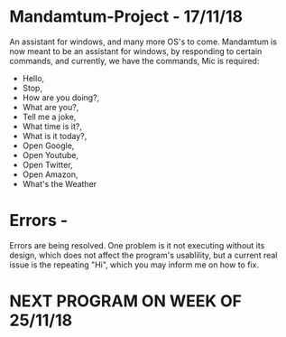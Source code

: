 # Mandamtum-Project - 17/11/18
An assistant for windows, and many more OS's to come. Mandamtum is now meant to be an assistant for windows, by responding to certain 
commands, and currently, we have the commands, Mic is required:
* Hello,
* Stop,
* How are you doing?,
* What are you?,
* Tell me a joke,
* What time is it?,
* What is it today?,
* Open Google,
* Open Youtube,
* Open Twitter,
* Open Amazon,
* What's the Weather

# Errors -
Errors are being resolved. One problem is it not executing without its design, which does not affect the program's usablility, but a current 
real issue is the repeating "Hi", which you may inform me on how to fix. 

# NEXT PROGRAM ON WEEK OF 25/11/18
